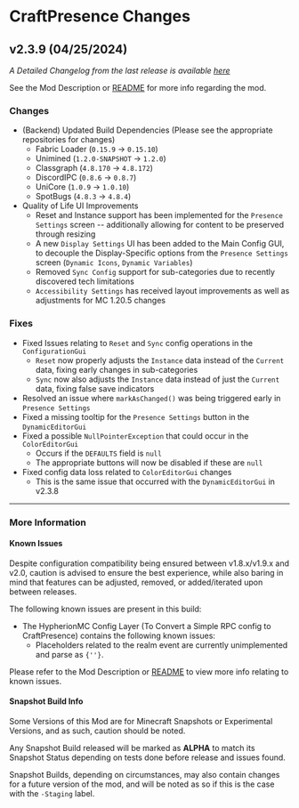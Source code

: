 # CraftPresence Changes

## v2.3.9 (04/25/2024)

_A Detailed Changelog from the last release is
available [here](https://gitlab.com/CDAGaming/CraftPresence/-/compare/release%2Fv2.3.8...release%2Fv2.3.9)_

See the Mod Description or [README](https://gitlab.com/CDAGaming/CraftPresence) for more info regarding the mod.

### Changes

* (Backend) Updated Build Dependencies (Please see the appropriate repositories for changes)
    * Fabric Loader (`0.15.9` -> `0.15.10`)
    * Unimined (`1.2.0-SNAPSHOT` -> `1.2.0`)
    * Classgraph (`4.8.170` -> `4.8.172`)
    * DiscordIPC (`0.8.6` -> `0.8.7`)
    * UniCore (`1.0.9` -> `1.0.10`)
    * SpotBugs (`4.8.3` -> `4.8.4`)
* Quality of Life UI Improvements
    * Reset and Instance support has been implemented for the `Presence Settings` screen -- additionally allowing for
      content to be preserved through resizing
    * A new `Display Settings` UI has been added to the Main Config GUI, to decouple the Display-Specific options from
      the `Presence Settings` screen (`Dynamic Icons`, `Dynamic Variables`)
    * Removed `Sync Config` support for sub-categories due to recently discovered tech limitations
    * `Accessibility Settings` has received layout improvements as well as adjustments for MC 1.20.5 changes

### Fixes

* Fixed Issues relating to `Reset` and `Sync` config operations in the `ConfigurationGui`
    * `Reset` now properly adjusts the `Instance` data instead of the `Current` data, fixing early changes in
      sub-categories
    * `Sync` now also adjusts the `Instance` data instead of just the `Current` data, fixing false save indicators
* Resolved an issue where `markAsChanged()` was being triggered early in `Presence Settings`
* Fixed a missing tooltip for the `Presence Settings` button in the `DynamicEditorGui`
* Fixed a possible `NullPointerException` that could occur in the `ColorEditorGui`
    * Occurs if the `DEFAULTS` field is `null`
    * The appropriate buttons will now be disabled if these are `null`
* Fixed config data loss related to `ColorEditorGui` changes
    * This is the same issue that occurred with the `DynamicEditorGui` in v2.3.8

___

### More Information

#### Known Issues

Despite configuration compatibility being ensured between v1.8.x/v1.9.x and v2.0,
caution is advised to ensure the best experience, while also baring in mind that features can be adjusted, removed, or
added/iterated upon between releases.

The following known issues are present in this build:

* The HypherionMC Config Layer (To Convert a Simple RPC config to CraftPresence) contains the following known issues:
    * Placeholders related to the realm event are currently unimplemented and parse as `{''}`.

Please refer to the Mod Description or [README](https://gitlab.com/CDAGaming/CraftPresence) to view more info relating
to known issues.

#### Snapshot Build Info

Some Versions of this Mod are for Minecraft Snapshots or Experimental Versions, and as such, caution should be noted.

Any Snapshot Build released will be marked as **ALPHA** to match its Snapshot Status depending on tests done before
release
and issues found.

Snapshot Builds, depending on circumstances, may also contain changes for a future version of the mod, and will be noted
as so if this is the case with the `-Staging` label.
